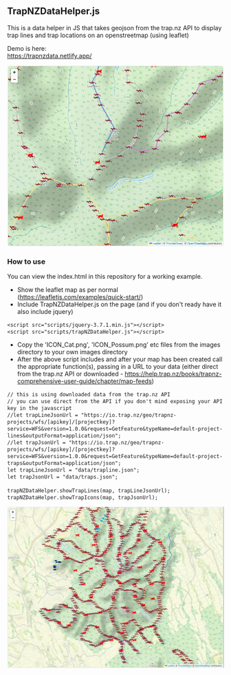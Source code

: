 
## TrapNZDataHelper.js

This is a data helper in JS that takes geojson from the trap.nz API to display trap lines and trap locations on an openstreetmap (using leaflet)

Demo is here:  
https://trapnzdata.netlify.app/

<img src="ScreenShot02.png" alt="screenshot of map showing icons for traps" />

### How to use

You can view the index.html in this repository for a working example.

* Show the leaflet map as per normal (https://leafletjs.com/examples/quick-start/)
* Include TrapNZDataHelper.js on the page (and if you don't ready have it also include jquery)

```
<script src="scripts/jquery-3.7.1.min.js"></script>
<script src="scripts/trapNZDataHelper.js"></script>
```
* Copy the 'ICON_Cat.png', 'ICON_Possum.png' etc files from the images directory to your own images directory
* After the above script includes and after your map has been created call the appropriate function(s), passing in a URL to your data (either direct from the trap.nz API or downloaded - https://help.trap.nz/books/trapnz-comprehensive-user-guide/chapter/map-feeds)
```
// this is using downloaded data from the trap.nz API
// you can use direct from the API if you don't mind exposing your API key in the javascript
//let trapLineJsonUrl = "https://io.trap.nz/geo/trapnz-projects/wfs/[apikey]/[projectkey]?service=WFS&version=1.0.0&request=GetFeature&typeName=default-project-lines&outputFormat=application/json";
//let trapJsonUrl = "https://io.trap.nz/geo/trapnz-projects/wfs/[apikey]/[projectkey]?service=WFS&version=1.0.0&request=GetFeature&typeName=default-project-traps&outputFormat=application/json";
let trapLineJsonUrl = "data/trapline.json";
let trapJsonUrl = "data/traps.json";

trapNZDataHelper.showTrapLines(map, trapLineJsonUrl);
trapNZDataHelper.showTrapIcons(map, trapJsonUrl);
```


<img src="ScreenShot01.png" alt="screenshot of map showing icons for traps" />
